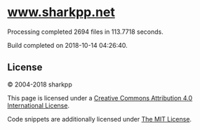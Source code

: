 # www.sharkpp.net

Processing completed 2694 files in 113.7718 seconds.

Build completed on 2018-10-14 04:26:40.

## License

&copy; 2004-2018 sharkpp

This page is licensed under a [Creative Commons Attribution 4.0 International License](http://creativecommons.org/licenses/by/4.0/).

Code snippets are additionally licensed under [The MIT License](http://opensource.org/licenses/MIT).
